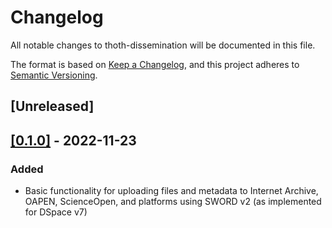 # Changelog
All notable changes to thoth-dissemination will be documented in this file.

The format is based on [Keep a Changelog](https://keepachangelog.com/en/1.0.0/),
and this project adheres to [Semantic Versioning](https://semver.org/spec/v2.0.0.html).

## [Unreleased]

## [[0.1.0]](https://github.com/thoth-pub/thoth-dissemination/releases/tag/v0.1.0) - 2022-11-23
### Added
  - Basic functionality for uploading files and metadata to Internet Archive, OAPEN, ScienceOpen, and platforms using SWORD v2 (as implemented for DSpace v7)
